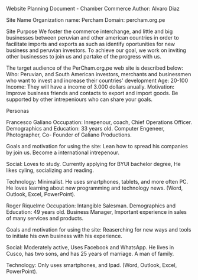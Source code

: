 Website Planning Document - Chamber Commerce
Author: Alvaro Diaz

Site Name
Organization name: Percham
Domain: percham.org.pe

Site Purpose
We foster the commerce interchange, and little and big businesses between peruvian and other american countries in order to facilitate imports and exports as such as identify oportunities for new business and peruvian investors. 
To achieve our goal, we work on inviting other businesses to join us and partake of the progress with us.

The target audience of the PerCham.org.pe web site is described below:
Who: Peruvian, and South American investors, merchants and businessmen who want to invest and increase their countries' development
Age: 20-100
Income: They will have a income of 3.000 dollars anually.
Motivation: Improve business friends and contacts to export and import goods. Be supported by other intrepeniours who can share your goals.


Personas

Francesco Galiano
Occupation: Inrepenour, coach, Chief Operations Officer.
Demographics and Education: 33 years old. Computer Engeneer, Photographer, Co- Founder of Galiano Productions.

Goals and motivation for using the site: Lean how to spread his companies by join us. Become a international intrepenour.

Social: Loves to study. Currently applying for BYUI bachelor degree, He likes cyling, socializing and reading.

Technology: Minimalist. He uses smartphones, tablets, and more often PC. He loves learning about new programming and technology news.
(Word, Outlook, Excel, PowerPoint).



Roger Riquelme
Occupation: Intangible Salesman.
Demographics and Education: 49 years old. Business Manager, Important experience in sales of many services and products. 

Goals and motivation for using the site: Reaserching for new ways and tools to initiate his own business with his experience.

Social: Moderately active, Uses Facebook and WhatsApp. 
He lives in Cusco, has two sons, and has 25 years of marriage. A man of family.


Technology: Only uses smartphones, and Ipad.
(Word, Outlook, Excel, PowerPoint).

